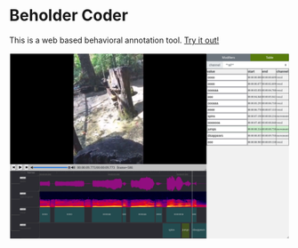 # Beholder Coder
This is a web based behavioral annotation tool. [Try it out!](https://jackft.github.io/beholder-tool/)

![Example](/assets/demo.png)
